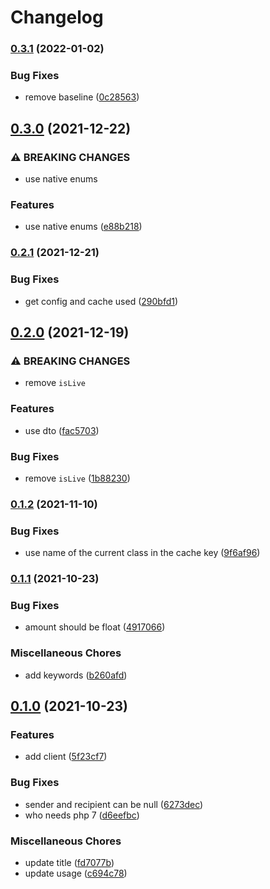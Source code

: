 # Changelog

### [0.3.1](https://www.github.com/brokeyourbike/fcmb-api-client-php/compare/v0.3.0...v0.3.1) (2022-01-02)


### Bug Fixes

* remove baseline ([0c28563](https://www.github.com/brokeyourbike/fcmb-api-client-php/commit/0c28563c7e7f0acc860d966c58f57742ba86a316))

## [0.3.0](https://www.github.com/brokeyourbike/fcmb-api-client-php/compare/v0.2.1...v0.3.0) (2021-12-22)


### ⚠ BREAKING CHANGES

* use native enums

### Features

* use native enums ([e88b218](https://www.github.com/brokeyourbike/fcmb-api-client-php/commit/e88b2188965440228d7b921aa481a499960f5097))

### [0.2.1](https://www.github.com/brokeyourbike/fcmb-api-client-php/compare/v0.2.0...v0.2.1) (2021-12-21)


### Bug Fixes

* get config and cache used ([290bfd1](https://www.github.com/brokeyourbike/fcmb-api-client-php/commit/290bfd1708b3af8a319014fd9010b5c21fa3a529))

## [0.2.0](https://www.github.com/brokeyourbike/fcmb-api-client-php/compare/v0.1.2...v0.2.0) (2021-12-19)


### ⚠ BREAKING CHANGES

* remove `isLive`

### Features

* use dto ([fac5703](https://www.github.com/brokeyourbike/fcmb-api-client-php/commit/fac570372e22568f2cec3d1ad93b767dbbb808d1))


### Bug Fixes

* remove `isLive` ([1b88230](https://www.github.com/brokeyourbike/fcmb-api-client-php/commit/1b8823022df9795d129451a065d2af69574b7c76))

### [0.1.2](https://www.github.com/brokeyourbike/fcmb-api-client-php/compare/v0.1.1...v0.1.2) (2021-11-10)


### Bug Fixes

* use name of the current class in the cache key ([9f6af96](https://www.github.com/brokeyourbike/fcmb-api-client-php/commit/9f6af964b099d278e2388d893a489357e866b4b4))

### [0.1.1](https://www.github.com/brokeyourbike/fcmb-api-client-php/compare/v0.1.0...v0.1.1) (2021-10-23)


### Bug Fixes

* amount should be float ([4917066](https://www.github.com/brokeyourbike/fcmb-api-client-php/commit/4917066d9bee89975842c4574cee023ea40d35ed))


### Miscellaneous Chores

* add keywords ([b260afd](https://www.github.com/brokeyourbike/fcmb-api-client-php/commit/b260afd1dddce687d3fd98376fc7ef6cbb7073cc))

## [0.1.0](https://www.github.com/brokeyourbike/fcmb-api-client-php/compare/v0.0.1...v0.1.0) (2021-10-23)


### Features

* add client ([5f23cf7](https://www.github.com/brokeyourbike/fcmb-api-client-php/commit/5f23cf70e7a140d70a87453f9406bcf12f0ba503))


### Bug Fixes

* sender and recipient can be null ([6273dec](https://www.github.com/brokeyourbike/fcmb-api-client-php/commit/6273dec547655a6f1d04c2d45eee12636b6b54b0))
* who needs php 7 ([d6eefbc](https://www.github.com/brokeyourbike/fcmb-api-client-php/commit/d6eefbc0156e62606e49d5ba66c60af7de1e4093))


### Miscellaneous Chores

* update title ([fd7077b](https://www.github.com/brokeyourbike/fcmb-api-client-php/commit/fd7077bb4a46e7daa632fe126dfb06c4add4a9c4))
* update usage ([c694c78](https://www.github.com/brokeyourbike/fcmb-api-client-php/commit/c694c782d1e95c5e8a0a3fca1b79197e57a97ee7))
